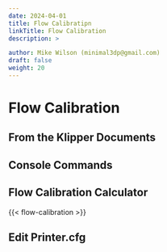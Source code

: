 ```yaml
---
date: 2024-04-01
title: Flow Calibratipn
linkTitle: Flow Calibration
description: >

author: Mike Wilson (minimal3dp@gmail.com)
draft: false
weight: 20
---
```


# Flow Calibration

## From the Klipper Documents

## Console Commands

## Flow Calibration Calculator

{{< flow-calibration >}}

## Edit Printer.cfg
